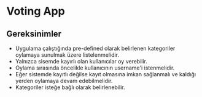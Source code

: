 # Voting App
## Gereksinimler
- Uygulama çalıştığında pre-defined olarak belirlenen kategoriler oylamaya sunulmak üzere listelenmelidir.
- Yalnızca sisemde kayırlı olan kullanıcılar oy verebilir.
- Oylama sırasında öncelikle kullanıcının username'i istenmelidir.
- Eğer sistemde kayıtlı değilse kayıt olmasına imkan sağlanmalı ve kaldığı yerden oylamaya devam edebilmelidir.
- Kategoriler isteğe bağlı olarak belirlenebilir.
